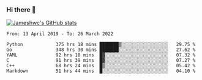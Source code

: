 ### Hi there 👋

[![Jameshwc's GitHub stats](https://github-readme-stats.vercel.app/api?username=jameshwc)](https://github.com/anuraghazra/github-readme-stats)

<!--START_SECTION:waka-->

```text
From: 13 April 2019 - To: 26 March 2022

Python            375 hrs 18 mins ███████▒░░░░░░░░░░░░░░░░░   29.75 %
Go                348 hrs 30 mins ███████░░░░░░░░░░░░░░░░░░   27.62 %
YAML              92 hrs 18 mins  █▓░░░░░░░░░░░░░░░░░░░░░░░   07.32 %
C                 91 hrs 39 mins  █▓░░░░░░░░░░░░░░░░░░░░░░░   07.27 %
C++               68 hrs 24 mins  █▒░░░░░░░░░░░░░░░░░░░░░░░   05.42 %
Markdown          51 hrs 44 mins  █░░░░░░░░░░░░░░░░░░░░░░░░   04.10 %
```

<!--END_SECTION:waka-->